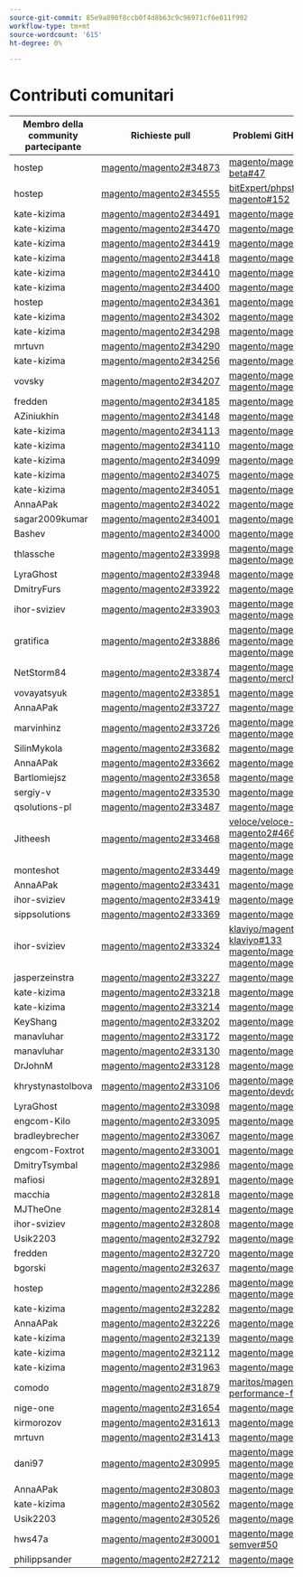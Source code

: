 ```yaml
---
source-git-commit: 85e9a890f8ccb0f4d8b63c9c96971cf6e011f992
workflow-type: tm+mt
source-wordcount: '615'
ht-degree: 0%

---
```

# Contributi comunitari

| Membro della community partecipante | Richieste pull | Problemi GitHub correlati |
| ------- | ------- | ------- |
| hostep | [magento/magento2#34873](https://github.com/magento/magento2/pull/34873) | [magento/magento-beta#47](https://github.com/magento/magento-beta/issues/47) |
| hostep | [magento/magento2#34555](https://github.com/magento/magento2/pull/34555) | [bitExpert/phpstan-magento#152](https://github.com/bitExpert/phpstan-magento/issues/152) |
| kate-kizima | [magento/magento2#34491](https://github.com/magento/magento2/pull/34491) | [magento/magento2#34579](https://github.com/magento/magento2/issues/34579) |
| kate-kizima | [magento/magento2#34470](https://github.com/magento/magento2/pull/34470) | [magento/magento2#34490](https://github.com/magento/magento2/issues/34490) |
| kate-kizima | [magento/magento2#34419](https://github.com/magento/magento2/pull/34419) | [magento/magento2#34422](https://github.com/magento/magento2/issues/34422) |
| kate-kizima | [magento/magento2#34418](https://github.com/magento/magento2/pull/34418) | [magento/magento2#34510](https://github.com/magento/magento2/issues/34510) |
| kate-kizima | [magento/magento2#34410](https://github.com/magento/magento2/pull/34410) | [magento/magento2#34414](https://github.com/magento/magento2/issues/34414) |
| kate-kizima | [magento/magento2#34400](https://github.com/magento/magento2/pull/34400) | [magento/magento2#34511](https://github.com/magento/magento2/issues/34511) |
| hostep | [magento/magento2#34361](https://github.com/magento/magento2/pull/34361) | [magento/magento2#32252](https://github.com/magento/magento2/issues/32252) |
| kate-kizima | [magento/magento2#34302](https://github.com/magento/magento2/pull/34302) | [magento/magento2#34435](https://github.com/magento/magento2/issues/34435) |
| kate-kizima | [magento/magento2#34298](https://github.com/magento/magento2/pull/34298) | [magento/magento2#34512](https://github.com/magento/magento2/issues/34512) |
| mrtuvn | [magento/magento2#34290](https://github.com/magento/magento2/pull/34290) | [magento/magento2#34467](https://github.com/magento/magento2/issues/34467) |
| kate-kizima | [magento/magento2#34256](https://github.com/magento/magento2/pull/34256) | [magento/magento2#34317](https://github.com/magento/magento2/issues/34317) |
| vovsky | [magento/magento2#34207](https://github.com/magento/magento2/pull/34207) | [magento/magento2#32948](https://github.com/magento/magento2/issues/32948) [magento/magento2#26254](https://github.com/magento/magento2/issues/26254) |
| fredden | [magento/magento2#34185](https://github.com/magento/magento2/pull/34185) | [magento/magento2#34513](https://github.com/magento/magento2/issues/34513) |
| AZiniukhin | [magento/magento2#34148](https://github.com/magento/magento2/pull/34148) | [magento/magento2#34130](https://github.com/magento/magento2/issues/34130) |
| kate-kizima | [magento/magento2#34113](https://github.com/magento/magento2/pull/34113) | [magento/magento2#34316](https://github.com/magento/magento2/issues/34316) |
| kate-kizima | [magento/magento2#34110](https://github.com/magento/magento2/pull/34110) | [magento/magento2#34314](https://github.com/magento/magento2/issues/34314) |
| kate-kizima | [magento/magento2#34099](https://github.com/magento/magento2/pull/34099) | [magento/magento2#34313](https://github.com/magento/magento2/issues/34313) |
| kate-kizima | [magento/magento2#34075](https://github.com/magento/magento2/pull/34075) | [magento/magento2#34312](https://github.com/magento/magento2/issues/34312) |
| kate-kizima | [magento/magento2#34051](https://github.com/magento/magento2/pull/34051) | [magento/magento2#34311](https://github.com/magento/magento2/issues/34311) |
| AnnaAPak | [magento/magento2#34022](https://github.com/magento/magento2/pull/34022) | [magento/magento2#34315](https://github.com/magento/magento2/issues/34315) |
| sagar2009kumar | [magento/magento2#34001](https://github.com/magento/magento2/pull/34001) | [magento/magento2#34067](https://github.com/magento/magento2/issues/34067) |
| Bashev | [magento/magento2#34000](https://github.com/magento/magento2/pull/34000) | [magento/magento2#33996](https://github.com/magento/magento2/issues/33996) |
| thlassche | [magento/magento2#33998](https://github.com/magento/magento2/pull/33998) | [magento/magento2#34024](https://github.com/magento/magento2/issues/34024) [magento/magento2#34025](https://github.com/magento/magento2/issues/34025) |
| LyraGhost | [magento/magento2#33948](https://github.com/magento/magento2/pull/33948) | [magento/magento2#34338](https://github.com/magento/magento2/issues/34338) |
| DmitryFurs | [magento/magento2#33922](https://github.com/magento/magento2/pull/33922) | [magento/magento2#33924](https://github.com/magento/magento2/issues/33924) |
| ihor-sviziev | [magento/magento2#33903](https://github.com/magento/magento2/pull/33903) | [magento/magento2#33928](https://github.com/magento/magento2/issues/33928) [magento/magento2#23324](https://github.com/magento/magento2/issues/23324) |
| gratifica | [magento/magento2#33886](https://github.com/magento/magento2/pull/33886) | [magento/magento2#33680](https://github.com/magento/magento2/issues/33680) [magento/magento2#33755](https://github.com/magento/magento2/issues/33755) [magento/magento2#33945](https://github.com/magento/magento2/issues/33945) |
| NetStorm84 | [magento/magento2#33874](https://github.com/magento/magento2/pull/33874) | [magento/magento2#34008](https://github.com/magento/magento2/issues/34008) [magento/merchdocs#1686](https://github.com/magento/merchdocs/issues/1686) |
| vovayatsyuk | [magento/magento2#33851](https://github.com/magento/magento2/pull/33851) | [magento/magento2#34483](https://github.com/magento/magento2/issues/34483) |
| AnnaAPak | [magento/magento2#33727](https://github.com/magento/magento2/pull/33727) | [magento/magento2#33747](https://github.com/magento/magento2/issues/33747) |
| marvinhinz | [magento/magento2#33726](https://github.com/magento/magento2/pull/33726) | [magento/magento2#33760](https://github.com/magento/magento2/issues/33760) [magento/magento2#33908](https://github.com/magento/magento2/issues/33908) |
| SilinMykola | [magento/magento2#33682](https://github.com/magento/magento2/pull/33682) | [magento/magento2#33589](https://github.com/magento/magento2/issues/33589) |
| AnnaAPak | [magento/magento2#33662](https://github.com/magento/magento2/pull/33662) | [magento/magento2#33689](https://github.com/magento/magento2/issues/33689) |
| Bartlomiejsz | [magento/magento2#33658](https://github.com/magento/magento2/pull/33658) | [magento/magento2#33839](https://github.com/magento/magento2/issues/33839) |
| sergiy-v | [magento/magento2#33530](https://github.com/magento/magento2/pull/33530) | [magento/magento2#33531](https://github.com/magento/magento2/issues/33531) |
| qsolutions-pl | [magento/magento2#33487](https://github.com/magento/magento2/pull/33487) | [magento/magento2#33486](https://github.com/magento/magento2/issues/33486) |
| Jitheesh | [magento/magento2#33468](https://github.com/magento/magento2/pull/33468) | [veloce/veloce-magento2#466](https://github.com/fastly/fastly-magento2/issues/466) [magento/magento2#28102](https://github.com/magento/magento2/issues/28102) [magento/magento2#6401](https://github.com/magento/magento2/issues/6401) |
| monteshot | [magento/magento2#33449](https://github.com/magento/magento2/pull/33449) | [magento/magento2#33334](https://github.com/magento/magento2/issues/33334) |
| AnnaAPak | [magento/magento2#33431](https://github.com/magento/magento2/pull/33431) | [magento/magento2#33635](https://github.com/magento/magento2/issues/33635) |
| ihor-sviziev | [magento/magento2#33419](https://github.com/magento/magento2/pull/33419) | [magento/magento2#34166](https://github.com/magento/magento2/issues/34166) |
| sippsolutions | [magento/magento2#33369](https://github.com/magento/magento2/pull/33369) | [magento/magento2#34451](https://github.com/magento/magento2/issues/34451) |
| ihor-sviziev | [magento/magento2#33324](https://github.com/magento/magento2/pull/33324) | [klaviyo/magento2-klaviyo#133](https://github.com/klaviyo/magento2-klaviyo/issues/133) [magento/magento2#33675](https://github.com/magento/magento2/issues/33675) [magento/magento2#33676](https://github.com/magento/magento2/issues/33676) |
| jasperzeinstra | [magento/magento2#33227](https://github.com/magento/magento2/pull/33227) | [magento/magento2#33984](https://github.com/magento/magento2/issues/33984) |
| kate-kizima | [magento/magento2#33218](https://github.com/magento/magento2/pull/33218) | [magento/magento2#33556](https://github.com/magento/magento2/issues/33556) |
| kate-kizima | [magento/magento2#33214](https://github.com/magento/magento2/pull/33214) | [magento/magento2#33806](https://github.com/magento/magento2/issues/33806) |
| KeyShang | [magento/magento2#33202](https://github.com/magento/magento2/pull/33202) | [magento/magento2#33101](https://github.com/magento/magento2/issues/33101) |
| manavluhar | [magento/magento2#33172](https://github.com/magento/magento2/pull/33172) | [magento/magento2#33698](https://github.com/magento/magento2/issues/33698) |
| manavluhar | [magento/magento2#33130](https://github.com/magento/magento2/pull/33130) | [magento/magento2#33143](https://github.com/magento/magento2/issues/33143) |
| DrJohnM | [magento/magento2#33128](https://github.com/magento/magento2/pull/33128) | [magento/magento2#33144](https://github.com/magento/magento2/issues/33144) |
| khrystynastolbova | [magento/magento2#33106](https://github.com/magento/magento2/pull/33106) | [magento/magento2#32615](https://github.com/magento/magento2/issues/32615) [magento/devdocs#9248](https://github.com/magento/devdocs/issues/9248) |
| LyraGhost | [magento/magento2#33098](https://github.com/magento/magento2/pull/33098) | [magento/magento2#34338](https://github.com/magento/magento2/issues/34338) |
| engcom-Kilo | [magento/magento2#33095](https://github.com/magento/magento2/pull/33095) | [magento/magento2#32930](https://github.com/magento/magento2/issues/32930) |
| bradleybrecher | [magento/magento2#33067](https://github.com/magento/magento2/pull/33067) | [magento/magento2#33075](https://github.com/magento/magento2/issues/33075) |
| engcom-Foxtrot | [magento/magento2#33001](https://github.com/magento/magento2/pull/33001) | [magento/magento2#32596](https://github.com/magento/magento2/issues/32596) |
| DmitryTsymbal | [magento/magento2#32986](https://github.com/magento/magento2/pull/32986) | [magento/magento2#32991](https://github.com/magento/magento2/issues/32991) |
| mafiosi | [magento/magento2#32891](https://github.com/magento/magento2/pull/32891) | [magento/magento2#32885](https://github.com/magento/magento2/issues/32885) |
| macchia | [magento/magento2#32818](https://github.com/magento/magento2/pull/32818) | [magento/magento2#33434](https://github.com/magento/magento2/issues/33434) |
| MJTheOne | [magento/magento2#32814](https://github.com/magento/magento2/pull/32814) | [magento/magento2#32819](https://github.com/magento/magento2/issues/32819) |
| ihor-sviziev | [magento/magento2#32808](https://github.com/magento/magento2/pull/32808) | [magento/magento2#32954](https://github.com/magento/magento2/issues/32954) |
| Usik2203 | [magento/magento2#32792](https://github.com/magento/magento2/pull/32792) | [magento/magento2#32821](https://github.com/magento/magento2/issues/32821) |
| fredden | [magento/magento2#32720](https://github.com/magento/magento2/pull/32720) | [magento/magento2#34356](https://github.com/magento/magento2/issues/34356) |
| bgorski | [magento/magento2#32637](https://github.com/magento/magento2/pull/32637) | [magento/magento2#32636](https://github.com/magento/magento2/issues/32636) |
| hostep | [magento/magento2#32286](https://github.com/magento/magento2/pull/32286) | [magento/magento2#32289](https://github.com/magento/magento2/issues/32289) [magento/magento2#28326](https://github.com/magento/magento2/issues/28326) |
| kate-kizima | [magento/magento2#32282](https://github.com/magento/magento2/pull/32282) | [magento/magento2#33788](https://github.com/magento/magento2/issues/33788) |
| AnnaAPak | [magento/magento2#32226](https://github.com/magento/magento2/pull/32226) | [magento/magento2#32381](https://github.com/magento/magento2/issues/32381) |
| kate-kizima | [magento/magento2#32139](https://github.com/magento/magento2/pull/32139) | [magento/magento2#33786](https://github.com/magento/magento2/issues/33786) |
| kate-kizima | [magento/magento2#32112](https://github.com/magento/magento2/pull/32112) | [magento/magento2#33775](https://github.com/magento/magento2/issues/33775) |
| kate-kizima | [magento/magento2#31963](https://github.com/magento/magento2/pull/31963) | [magento/magento2#33783](https://github.com/magento/magento2/issues/33783) |
| comodo | [magento/magento2#31879](https://github.com/magento/magento2/pull/31879) | [maritos/magento2-performance-fixes#4](https://github.com/maritos/magento2-performance-fixes/issues/4) |
| nige-one | [magento/magento2#31654](https://github.com/magento/magento2/pull/31654) | [magento/magento2#30948](https://github.com/magento/magento2/issues/30948) |
| kirmorozov | [magento/magento2#31613](https://github.com/magento/magento2/pull/31613) | [magento/magento2#33809](https://github.com/magento/magento2/issues/33809) |
| mrtuvn | [magento/magento2#31413](https://github.com/magento/magento2/pull/31413) | [magento/magento2#31379](https://github.com/magento/magento2/issues/31379) |
| dani97 | [magento/magento2#30995](https://github.com/magento/magento2/pull/30995) | [magento/magento2#31019](https://github.com/magento/magento2/issues/31019) [magento/magento2#32625](https://github.com/magento/magento2/issues/32625) [magento/magento2#33696](https://github.com/magento/magento2/issues/33696) |
| AnnaAPak | [magento/magento2#30803](https://github.com/magento/magento2/pull/30803) | [magento/magento2#30828](https://github.com/magento/magento2/issues/30828) |
| kate-kizima | [magento/magento2#30562](https://github.com/magento/magento2/pull/30562) | [magento/magento2#33774](https://github.com/magento/magento2/issues/33774) |
| Usik2203 | [magento/magento2#30526](https://github.com/magento/magento2/pull/30526) | [magento/magento2#33773](https://github.com/magento/magento2/issues/33773) |
| hws47a | [magento/magento2#30001](https://github.com/magento/magento2/pull/30001) | [magento/magento-semver#50](https://github.com/magento/magento-semver/issues/50) |
| philippsander | [magento/magento2#27212](https://github.com/magento/magento2/pull/27212) | [magento/magento2#29609](https://github.com/magento/magento2/issues/29609) |
